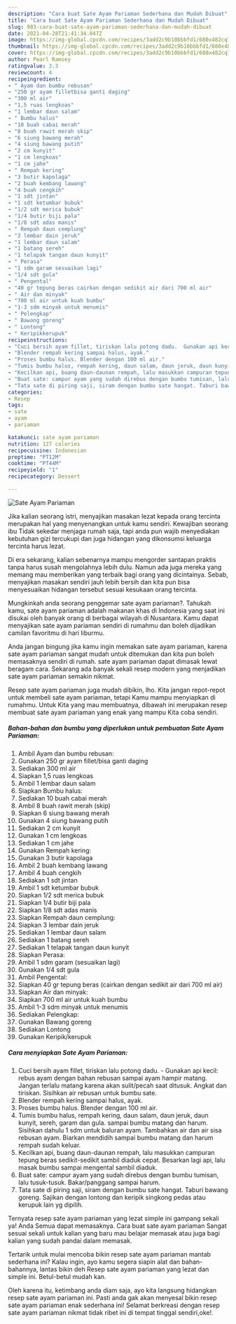 ```yaml
---
description: "Cara buat Sate Ayam Pariaman Sederhana dan Mudah Dibuat"
title: "Cara buat Sate Ayam Pariaman Sederhana dan Mudah Dibuat"
slug: 983-cara-buat-sate-ayam-pariaman-sederhana-dan-mudah-dibuat
date: 2021-04-28T21:41:34.047Z
image: https://img-global.cpcdn.com/recipes/3add2c9b10bbbfd1/680x482cq70/sate-ayam-pariaman-foto-resep-utama.jpg
thumbnail: https://img-global.cpcdn.com/recipes/3add2c9b10bbbfd1/680x482cq70/sate-ayam-pariaman-foto-resep-utama.jpg
cover: https://img-global.cpcdn.com/recipes/3add2c9b10bbbfd1/680x482cq70/sate-ayam-pariaman-foto-resep-utama.jpg
author: Pearl Ramsey
ratingvalue: 3.3
reviewcount: 4
recipeingredient:
- " Ayam dan bumbu rebusan"
- "250 gr ayam filletbisa ganti daging"
- "300 ml air"
- "1,5 ruas lengkoas"
- "1 lembar daun salam"
- " Bumbu halus"
- "10 buah cabai merah"
- "8 buah rawit merah skip"
- "6 siung bawang merah"
- "4 siung bawang putih"
- "2 cm kunyit"
- "1 cm lengkoas"
- "1 cm jahe"
- " Rempah kering"
- "3 butir kapolaga"
- "2 buah kembang lawang"
- "4 buah cengkih"
- "1 sdt jintan"
- "1 sdt ketumbar bubuk"
- "1/2 sdt merica bubuk"
- "1/4 butir biji pala"
- "1/8 sdt adas manis"
- " Rempah daun cemplung"
- "3 lembar dain jeruk"
- "1 lembar daun salam"
- "1 batang sereh"
- "1 telapak tangan daun kunyit"
- " Perasa"
- "1 sdm garam sesuaikan lagi"
- "1/4 sdt gula"
- " Pengental"
- "40 gr tepung beras cairkan dengan sedikit air dari 700 ml air"
- " Air dan minyak"
- "700 ml air untuk kuah bumbu"
- "1-3 sdm minyak untuk menumis"
- " Pelengkap"
- " Bawang goreng"
- " Lontong"
- " Keripikkerupuk"
recipeinstructions:
- "Cuci bersih ayam fillet, tiriskan lalu potong dadu.  Gunakan api kecil: rebus ayam dengan bahan rebusan sampai ayam hampir matang. Jangan terlalu matang karena akan sulit/pecah saat ditusuk. Angkat dan tiriskan. Sisihkan air rebusan untuk bumbu sate."
- "Blender rempah kering sampai halus, ayak."
- "Proses bumbu halus. Blender dengan 100 ml air."
- "Tumis bumbu halus, rempah kering, daun salam, daun jeruk, daun kunyit, sereh, garam dan gula. sampai bumbu matang dan harum. Sisihkan dahulu 1 sdm untuk baluran ayam. Tambahkan air dan air sisa rebusan ayam. Biarkan mendidih sampai bumbu matang dan harum rempah sudah keluar."
- "Kecilkan api, buang daun-daunan rempah, lalu masukkan campuran tepung beras sedikit-sedikit sambil diaduk cepat. Besarkan lagi api, lalu masak bumbu sampai mengental sambil diaduk."
- "Buat sate: campur ayam yang sudah direbus dengan bumbu tumisan, lalu tusuk-tusuk. Bakar/panggang sampai harum."
- "Tata sate di piring saji, siram dengan bumbu sate hangat. Taburi bawang goreng. Sajikan dengan lontong dan keripik singkong pedas atau kerupuk lain yg dipilih."
categories:
- Resep
tags:
- sate
- ayam
- pariaman

katakunci: sate ayam pariaman 
nutrition: 127 calories
recipecuisine: Indonesian
preptime: "PT12M"
cooktime: "PT44M"
recipeyield: "1"
recipecategory: Dessert

---
```



![Sate Ayam Pariaman](https://img-global.cpcdn.com/recipes/3add2c9b10bbbfd1/680x482cq70/sate-ayam-pariaman-foto-resep-utama.jpg)

Jika kalian seorang istri, menyajikan masakan lezat kepada orang tercinta merupakan hal yang menyenangkan untuk kamu sendiri. Kewajiban seorang ibu Tidak sekedar menjaga rumah saja, tapi anda pun wajib menyediakan kebutuhan gizi tercukupi dan juga hidangan yang dikonsumsi keluarga tercinta harus lezat.

Di era  sekarang, kalian sebenarnya mampu mengorder santapan praktis tanpa harus susah mengolahnya lebih dulu. Namun ada juga mereka yang memang mau memberikan yang terbaik bagi orang yang dicintainya. Sebab, menyajikan masakan sendiri jauh lebih bersih dan kita pun bisa menyesuaikan hidangan tersebut sesuai kesukaan orang tercinta. 



Mungkinkah anda seorang penggemar sate ayam pariaman?. Tahukah kamu, sate ayam pariaman adalah makanan khas di Indonesia yang saat ini disukai oleh banyak orang di berbagai wilayah di Nusantara. Kamu dapat menyajikan sate ayam pariaman sendiri di rumahmu dan boleh dijadikan camilan favoritmu di hari liburmu.

Anda jangan bingung jika kamu ingin memakan sate ayam pariaman, karena sate ayam pariaman sangat mudah untuk ditemukan dan kita pun boleh memasaknya sendiri di rumah. sate ayam pariaman dapat dimasak lewat beragam cara. Sekarang ada banyak sekali resep modern yang menjadikan sate ayam pariaman semakin nikmat.

Resep sate ayam pariaman juga mudah dibikin, lho. Kita jangan repot-repot untuk membeli sate ayam pariaman, tetapi Kamu mampu menyiapkan di rumahmu. Untuk Kita yang mau membuatnya, dibawah ini merupakan resep membuat sate ayam pariaman yang enak yang mampu Kita coba sendiri.

<!--inarticleads1-->

##### Bahan-bahan dan bumbu yang diperlukan untuk pembuatan Sate Ayam Pariaman:

1. Ambil  Ayam dan bumbu rebusan:
1. Gunakan 250 gr ayam fillet/bisa ganti daging
1. Sediakan 300 ml air
1. Siapkan 1,5 ruas lengkoas
1. Ambil 1 lembar daun salam
1. Siapkan  Bumbu halus:
1. Sediakan 10 buah cabai merah
1. Ambil 8 buah rawit merah (skip)
1. Siapkan 6 siung bawang merah
1. Gunakan 4 siung bawang putih
1. Sediakan 2 cm kunyit
1. Gunakan 1 cm lengkoas
1. Sediakan 1 cm jahe
1. Gunakan  Rempah kering:
1. Gunakan 3 butir kapolaga
1. Ambil 2 buah kembang lawang
1. Ambil 4 buah cengkih
1. Sediakan 1 sdt jintan
1. Ambil 1 sdt ketumbar bubuk
1. Siapkan 1/2 sdt merica bubuk
1. Siapkan 1/4 butir biji pala
1. Siapkan 1/8 sdt adas manis
1. Siapkan  Rempah daun cemplung:
1. Siapkan 3 lembar dain jeruk
1. Sediakan 1 lembar daun salam
1. Sediakan 1 batang sereh
1. Sediakan 1 telapak tangan daun kunyit
1. Siapkan  Perasa:
1. Ambil 1 sdm garam (sesuaikan lagi)
1. Gunakan 1/4 sdt gula
1. Ambil  Pengental:
1. Siapkan 40 gr tepung beras (cairkan dengan sedikit air dari 700 ml air)
1. Siapkan  Air dan minyak:
1. Siapkan 700 ml air untuk kuah bumbu
1. Ambil 1-3 sdm minyak untuk menumis
1. Sediakan  Pelengkap:
1. Gunakan  Bawang goreng
1. Sediakan  Lontong
1. Gunakan  Keripik/kerupuk




<!--inarticleads2-->

##### Cara menyiapkan Sate Ayam Pariaman:

1. Cuci bersih ayam fillet, tiriskan lalu potong dadu.  - Gunakan api kecil: rebus ayam dengan bahan rebusan sampai ayam hampir matang. Jangan terlalu matang karena akan sulit/pecah saat ditusuk. Angkat dan tiriskan. Sisihkan air rebusan untuk bumbu sate.
1. Blender rempah kering sampai halus, ayak.
1. Proses bumbu halus. Blender dengan 100 ml air.
1. Tumis bumbu halus, rempah kering, daun salam, daun jeruk, daun kunyit, sereh, garam dan gula. sampai bumbu matang dan harum. Sisihkan dahulu 1 sdm untuk baluran ayam. Tambahkan air dan air sisa rebusan ayam. Biarkan mendidih sampai bumbu matang dan harum rempah sudah keluar.
1. Kecilkan api, buang daun-daunan rempah, lalu masukkan campuran tepung beras sedikit-sedikit sambil diaduk cepat. Besarkan lagi api, lalu masak bumbu sampai mengental sambil diaduk.
1. Buat sate: campur ayam yang sudah direbus dengan bumbu tumisan, lalu tusuk-tusuk. Bakar/panggang sampai harum.
1. Tata sate di piring saji, siram dengan bumbu sate hangat. Taburi bawang goreng. Sajikan dengan lontong dan keripik singkong pedas atau kerupuk lain yg dipilih.




Ternyata resep sate ayam pariaman yang lezat simple ini gampang sekali ya! Anda Semua dapat memasaknya. Cara buat sate ayam pariaman Sangat sesuai sekali untuk kalian yang baru mau belajar memasak atau juga bagi kalian yang sudah pandai dalam memasak.

Tertarik untuk mulai mencoba bikin resep sate ayam pariaman mantab sederhana ini? Kalau ingin, ayo kamu segera siapin alat dan bahan-bahannya, lantas bikin deh Resep sate ayam pariaman yang lezat dan simple ini. Betul-betul mudah kan. 

Oleh karena itu, ketimbang anda diam saja, ayo kita langsung hidangkan resep sate ayam pariaman ini. Pasti anda gak akan menyesal bikin resep sate ayam pariaman enak sederhana ini! Selamat berkreasi dengan resep sate ayam pariaman nikmat tidak ribet ini di tempat tinggal sendiri,oke!.

